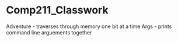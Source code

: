 # Comp211_Classwork
Adventure - traverses through memory one bit at a time 
Args - prints command line arguements together
